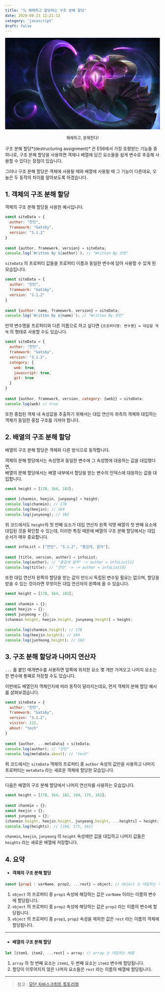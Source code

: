 ```yaml
---
title: '🔍 해체하고 할당하는 구조 분해 할당'
date: 2020-08-23 12:21:13
category: 'javascript'
draft: false
---
```


![velkoz](./Velkoz.jpg)
<div style = "text-align: center; margin-bottom: 1rem; font-size: 0.8rem">해체하고, 분해한다!</div>


구조 분해 할당*(destructuring assignment)* 은 ES6에서 가장 호평받는 기능들 중 하나로, 구조 분해 할당을 사용하면 객체나 배열에 담긴 요소들을 쉽게 변수로 추출해 사용할 수 있다는 장점이 있습니다.

그러나 구조 분해 할당은 객체에 사용될 때와 배열에 사용될 때 그 기능이 다른데요, 오늘은 두 동작의 차이를 알아보도록 하겠습니다.


## 1. 객체의 구조 분해 할당

객체의 구조 분해 할당을 사용한 예시입니다.

```javascript
const siteData = {
  author: "찬민",
  framework: "Gatsby",
  version: "3.1.2"
}

const {author, framework, version} = siteData;
console.log(`Written By ${author}`); // "Written By 찬민"
```

`siteData` 의 프로퍼티 값들을 프로퍼티 이름과 동일한 변수에 담아 사용할 수 있게 된 모습입니다.

```javascript
const siteData = {
  author: "찬민",
  framework: "Gatsby",
  version: "3.1.2"
}

const {author: name, framework, version} = siteData;
console.log(`Written By ${name}`); // "Written By 찬민"
```

만약 변수명을 프로퍼티와 다른 이름으로 하고 싶다면 `{프로퍼티명: 변수명} = 대입할 객체` 의 형태로 사용할 수도 있습니다.


```javascript
const siteData = {
  author: "찬민",
  framework: "Gatsby",
  version: "3.1.2",
  category: {
    web: true,
    javascript: true,
    git: true
  }
}

const {author, framework, version, category: {web}} = siteData;
console.log(web) // true
```

또한 중첩된 객체 내 속성값을 추출하기 위해서는 대입 연산자 좌측의 객체와 대입하는 객체가 동일한 중첩 구조를 가져야 합니다.




## 2. 배열의 구조 분해 할당

배열의 구조 분해 할당은 객체와 다른 방식으로 동작합니다.

객체의 분해 할당에서는 속성명과 동일한 변수에 그 속성명에 대응하는 값을 대입했다면,  
배열의 분해 할당에서는 배열 내부에서 할당을 받는 변수의 인덱스에 대응하는 값을 대입합니다.

```js
const height = [178, 164, 182];

const [chanmin, heejin, junyeong] = height;
console.log(chanmin); // 178
console.log(heejin); // 164
console.log(junyeong); // 182
```

위 코드에서도 `height`의 첫 번째 요소가 대입 연산자 왼쪽 익명 배열의 첫 번째 요소에 대입된 것을 확인할 수 있는데, 이러한 특징 때문에 배열의 구조 분해 할당에서는 대입 순서가 매우 중요합니다.

```js
const infoList = ["찬민", "3.1.2", "즐겁게, 음악"];

const [title, version, author] = infoList;
console.log(author); // "즐겁게 음악" -> author = infoList[2]
console.log(title); // "찬민" -> -> author = infoList[0]
```

또한 대입 연산자 왼쪽의 할당을 받는 값이 반드시 독립된 변수일 필요는 없으며, 할당을 받을 수 있는 것이라면 무엇이든 대입 연산자의 왼쪽에 올 수 있습니다.

```js
const height = [178, 164, 182];

const chanmin = {};
const heejin = {};
const junyeong = {};
[chanmin.height, heejin.height, junyeong.height] = height;

console.log(chanmin.height); // 178
console.log(heejin.height); // 164
console.log(junYeong.height); // 182
```



## 3. 구조 분해 할당과 나머지 연산자

`...` 를 붙인 매개변수를 사용하면 앞쪽에 위치한 요소 몇 개만 가져오고 나머지 요소는 한 변수에 통째로 저장할 수도 있습니다.

이번에도 배열인지 객체인지에 따라 동작이 달라지는데요, 먼저 객체의 분해 할당 예시를 살펴보겠습니다.

```js
const siteData = {
  author: "찬민",
  framework: "Gatsby",
  version: "3.1.2",
  visitor: 122,
  about: "tech"
}

const {author, ...metaData} = siteData;
console.log(author); // "찬민"
console.log(metaData.about); // "tech"
```

위 코드에서는 `siteData` 객체의 프로퍼티 중 `author` 속성의 값만을 사용하고 나머지 프로퍼티는 `metaData` 라는 새로운 객체에 할당한 모습입니다.

---

다음은 배열의 구조 분해 할당에서 나머지 연산자를 사용하는 모습입니다.

```js
const height = [178, 164, 182, 194, 175, 162];

const chanmin = {};
const heejin = {};
const junyeong = {};
[chanmin.height, heejin.height, junyeong.height, ...heights] = height;
console.log(heights); // [194, 175, 162]
```

`chanmin`, `heejin`, `junyeong` 의 `height` 속성에만 값을 대입하고 나머지 값들은 `heights` 라는 새로운 배열에 저장합니다.


## 4. 요약

- #### 객체의 구조 분해 할당

```js
const {prop1 : varName, prop2, ...rest} = object; // object 는 대입하는 객체
```

1. `object` 의 프로퍼티 중 `prop1` 속성에 해당하는 값은 `varName` 이라는 이름의 변수에 할당됩니다.
2. `object` 의 프로퍼티 중 `prop2` 속성에 해당하는 값은 `prop2` 라는 이름의 변수에 할당됩니다.  
3. `object` 의 프로퍼티 중 `prop1`, `prop2` 속성을 제외한 값은 `rest` 라는 이름의 객체에 할당됩니다.

---

- #### 배열의 구조 분해 할당

```js
let [item1, item2, ...rest] = array; // array 는 대입하는 배열
```

1. `array` 의 첫 번째 요소는 `item1`, 두 번째 요소는 `item2` 변수에 할당됩니다.
2. 할당이 이루어지지 않은 나머지 요소들은 `rest` 라는 이름의 배열에 할당됩니다.

---

> 참고 : [모던 자바스크립트 튜토리얼](https://ko.javascript.info/destructuring-assignment)
